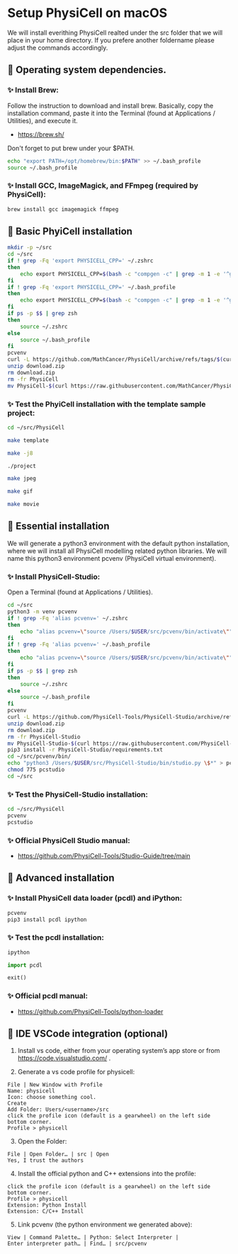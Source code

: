 # Setup PhysiCell on macOS

We will install everithing PhysiCell realted under the src folder that we will place in your home directory.
If you prefere another foldername please adjust the commands accordingly.


## &#x1F34E; Operating system dependencies.

### &#x2728; Install Brew:

Follow the instruction to download and install brew.
Basically, copy the installation command, paste it into the Terminal (found at Applications / Utilities), and execute it.

+ https://brew.sh/

Don't forget to put brew under your $PATH.

```bash
echo "export PATH=/opt/homebrew/bin:$PATH" >> ~/.bash_profile
source ~/.bash_profile
```


### &#x2728; Install GCC, ImageMagick, and FFmpeg (required by PhysiCell):

```bash
brew install gcc imagemagick ffmpeg
```


## &#x1F34E; Basic PhyiCell installation

```bash
mkdir -p ~/src
cd ~/src
if ! grep -Fq 'export PHYSICELL_CPP=' ~/.zshrc
then
    echo export PHYSICELL_CPP=$(bash -c "compgen -c" | grep -m 1 -e '^g++-[0-9]\+') >> ~/.zshrc
fi
if ! grep -Fq 'export PHYSICELL_CPP=' ~/.bash_profile
then
    echo export PHYSICELL_CPP=$(bash -c "compgen -c" | grep -m 1 -e '^g++-[0-9]\+') >> ~/.bash_profile
fi
if ps -p $$ | grep zsh
then
    source ~/.zshrc
else
    source ~/.bash_profile
fi
pcvenv
curl -L https://github.com/MathCancer/PhysiCell/archive/refs/tags/$(curl https://raw.githubusercontent.com/MathCancer/PhysiCell/master/VERSION.txt).zip > download.zip
unzip download.zip
rm download.zip
rm -fr PhysiCell
mv PhysiCell-$(curl https://raw.githubusercontent.com/MathCancer/PhysiCell/master/VERSION.txt) PhysiCell
```

### &#x2728; Test the PhyiCell installation with the template sample project:

```bash
cd ~/src/PhysiCell
```
```bash
make template
```
```bash
make -j8
```
```bash
./project
```
```bash
make jpeg
```
```bash
make gif
```
```bash
make movie
```


## &#x1F34E; Essential installation

We will generate a python3 environment with the default python installation, where we will install all PhysiCell modelling related python libraries.
We will name this python3 environment pcvenv (PhysiCell virtual environment).

### &#x2728; Install PhysiCell-Studio:

Open a Terminal (found at Applications / Utilities).

```bash
cd ~/src
python3 -m venv pcvenv
if ! grep -Fq 'alias pcvenv=' ~/.zshrc
then
    echo "alias pcvenv=\"source /Users/$USER/src/pcvenv/bin/activate\"" >> ~/.zshrc
fi
if ! grep -Fq 'alias pcvenv=' ~/.bash_profile
then
    echo "alias pcvenv=\"source /Users/$USER/src/pcvenv/bin/activate\"" >> ~/.bash_profile
fi
if ps -p $$ | grep zsh
then
    source ~/.zshrc
else
    source ~/.bash_profile
fi
pcvenv
curl -L https://github.com/PhysiCell-Tools/PhysiCell-Studio/archive/refs/tags/v$(curl https://raw.githubusercontent.com/PhysiCell-Tools/PhysiCell-Studio/refs/heads/main/VERSION.txt).zip > download.zip
unzip download.zip
rm download.zip
rm -fr PhysiCell-Studio
mv PhysiCell-Studio-$(curl https://raw.githubusercontent.com/PhysiCell-Tools/PhysiCell-Studio/refs/heads/main/VERSION.txt) PhysiCell-Studio
pip3 install -r PhysiCell-Studio/requirements.txt
cd ~/src/pcvenv/bin/
echo "python3 /Users/$USER/src/PhysiCell-Studio/bin/studio.py \$*" > pcstudio
chmod 775 pcstudio
cd ~/src
```

### &#x2728; Test the PhysiCell-Studio installation:

```bash
cd ~/src/PhysiCell
pcvenv
pcstudio
```

### &#x2728; Official PhysiCell Studio manual:

+ https://github.com/PhysiCell-Tools/Studio-Guide/tree/main


## &#x1F34E; Advanced installation

### &#x2728; Install PhysiCell data loader (pcdl) and iPython:

```bash
pcvenv
pip3 install pcdl ipython
```
### &#x2728; Test the pcdl installation:

```bash
ipython
```
```python
import pcdl
```
```python
exit()
```

### &#x2728; Official pcdl manual:

+ https://github.com/PhysiCell-Tools/python-loader


## &#x1F34F; IDE VSCode integration (optional)

1. Install vs code, either from your operating system’s app store or from https://code.visualstudio.com/ .

2. Generate a vs code profile for physicell:

```
File | New Window with Profile
Name: physicell
Icon: choose something cool.
Create
Add Folder: Users/<username>/src
click the profile icon (default is a gearwheel) on the left side bottom corner.
Profile > physicell
```

3. Open the Folder:

```
File | Open Folder… | src | Open
Yes, I trust the authors
```

4. Install the official python and C++ extensions into the profile:

```
click the profile icon (default is a gearwheel) on the left side bottom corner.
Profile > physicell
Extension: Python Install
Extension: C/C++ Install
```

5. Link pcvenv (the python environment we generated above):

```
View | Command Palette… | Python: Select Interpreter |
Enter interpreter path… | Find… | src/pcvenv
```
